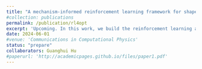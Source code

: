 ```yaml
---
title: "A mechanism-informed reinforcement learning framework for shape optimization of airfoils"
#collection: publications
permalink: /publication/rl4opt
excerpt: 'Upcoming. In this work, we build the reinforcement learning algorithm based on the AFVM4CFD, aiming at conducting the shape optimization with the powerful PDE solver we constructed.'
date: 2024-06-01
#venue: 'Communications in Computational Physics'
status: "prepare"
collaborators: Guanghui Hu
#paperurl: 'http://academicpages.github.io/files/paper1.pdf'
---
```



